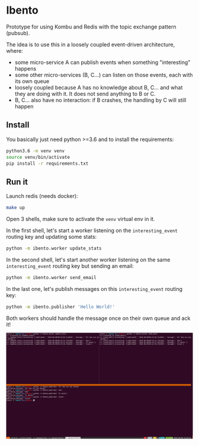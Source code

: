 # Ibento

Prototype for using Kombu and Redis with the topic exchange pattern (pubsub).

The idea is to use this in a loosely coupled event-driven architecture, where:
- some micro-service A can publish events when something "interesting" happens
- some other micro-services (B, C...) can listen on those events, each with its own queue
- loosely coupled because A has no knowledge about B, C... and what they are doing with it. It does not send anything to B or C.
- B, C... also have no interaction: if B crashes, the handling by C will still happen

## Install

You basically just need python >=3.6 and to install the requirements:

```bash
python3.6 -m venv venv
source venv/bin/activate
pip install -r requirements.txt
```

## Run it

Launch redis (needs docker):

```bash
make up
```

Open 3 shells, make sure to activate the `venv` virtual env in it.

In the first shell, let's start a worker listening on the `interesting_event` routing key and updating some stats:
```bash
python -m ibento.worker update_stats
```

In the second shell, let's start another worker listening on the same `interesting_event` routing key but sending an email:
```bash
python -m ibento.worker send_email
```

In the last one, let's publish messages on this `interesting_event` routing key:
```bash
python -m ibento.publisher 'Hello World!'
```

Both workers should handle the message once on their own queue and ack it!

![demo](./pubsub.png)
